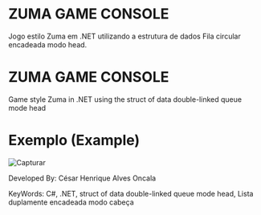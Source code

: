# ZUMA GAME CONSOLE
Jogo estilo Zuma em .NET utilizando a estrutura de dados Fila circular encadeada modo head.

# ZUMA GAME CONSOLE
Game style Zuma in .NET using the struct of data double-linked queue mode head

# Exemplo (Example)
![Capturar](https://user-images.githubusercontent.com/52250904/111881197-31468a80-898e-11eb-8aad-0137d48652b1.PNG)



Developed By: César Henrique Alves Oncala

KeyWords: C#,  .NET, struct of data double-linked queue mode head, Lista duplamente encadeada modo cabeça
